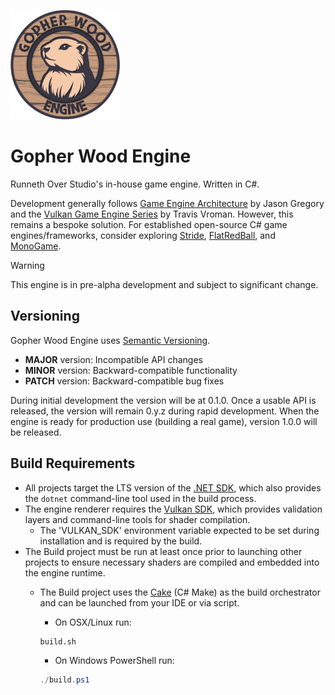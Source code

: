 <p align="left">
  <img src="logo.png" width="175" alt="Gopher Wood Engine Logo">
</p>

# Gopher Wood Engine
Runneth Over Studio's in-house game engine. Written in C#.

Development generally follows [Game Engine Architecture](https://www.gameenginebook.com/) by Jason Gregory and the [Vulkan Game Engine Series](https://kohiengine.com/) by Travis Vroman. However, this remains a bespoke solution. For established open-source C# game engines/frameworks, consider exploring [Stride](https://github.com/stride3d/stride), [FlatRedBall](https://github.com/vchelaru/FlatRedBall), and [MonoGame](https://github.com/MonoGame/MonoGame).

> [!WARNING]
> This engine is in pre-alpha development and subject to significant change.

## Versioning
Gopher Wood Engine uses [Semantic Versioning](https://semver.org/).

- **MAJOR** version: Incompatible API changes
- **MINOR** version: Backward-compatible functionality
- **PATCH** version: Backward-compatible bug fixes

During initial development the version will be at 0.1.0. Once a usable API is released, the version will remain 0.y.z during rapid development. When the engine is ready for production use (building a real game), version 1.0.0 will be released.

## Build Requirements
- All projects target the LTS version of the [.NET SDK](https://dotnet.microsoft.com/en-us/download), which also provides the `dotnet` command-line tool used in the build process.
- The engine renderer requires the [Vulkan SDK](https://www.lunarg.com/vulkan-sdk/), which provides validation layers and command-line tools for shader compilation. 
	- The 'VULKAN_SDK' environment variable expected to be set during installation and is required by the build.
- The Build project must be run at least once prior to launching other projects to ensure necessary shaders are compiled and embedded into the engine runtime.
	- The Build project uses the [Cake](https://cakebuild.net/) (C# Make) as the build orchestrator and can be launched from your IDE or via script.

		- On OSX/Linux run:
		```bash
		build.sh
		```

		- On Windows PowerShell run:
		```powershell
		./build.ps1
		```

<!-- ## Getting Started -->
<!-- ## Usage -->
<!-- ## Project Structure -->
<!-- ## Acknowledgments -->
